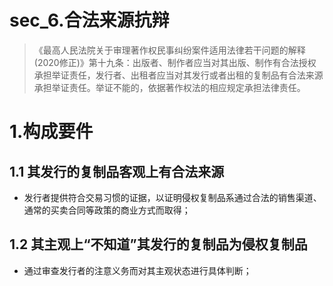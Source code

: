 # sec_6.合法来源抗辩
> 《最高人民法院关于审理著作权民事纠纷案件适用法律若干问题的解释(2020修正)》第十九条：出版者、制作者应当对其出版、制作有合法授权承担举证责任，发行者、出租者应当对其发行或者出租的复制品有合法来源承担举证责任。举证不能的，依据著作权法的相应规定承担法律责任。 

# 1.构成要件
## 1.1 其发行的复制品客观上有合法来源
- 发行者提供符合交易习惯的证据，以证明侵权复制品系通过合法的销售渠道、通常的买卖合同等政策的商业方式而取得；

## 1.2 其主观上“不知道”其发行的复制品为侵权复制品
- 通过审查发行者的注意义务而对其主观状态进行具体判断；














